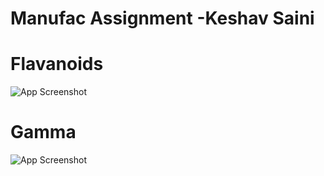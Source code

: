 
# Manufac Assignment -Keshav Saini




# Flavanoids
![App Screenshot](https://drive.google.com/file/d/1BvX52hTkh5oO1aywlO37d37THHk9jnpa/view?usp=sharing)


# Gamma
![App Screenshot](https://drive.google.com/file/d/1nWaIFOYebeDY0psXo_WNcBD8oyHX4Amh/view?usp=sharing)
